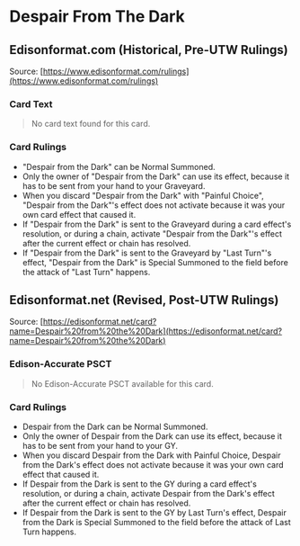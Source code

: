 # Despair From The Dark

## Edisonformat.com (Historical, Pre-UTW Rulings)

Source: [https://www.edisonformat.com/rulings](https://www.edisonformat.com/rulings)

### Card Text

> No card text found for this card.

### Card Rulings

*   "Despair from the Dark" can be Normal Summoned.
*   Only the owner of "Despair from the Dark" can use its effect, because it has to be sent from your hand to your Graveyard.
*   When you discard "Despair from the Dark" with "Painful Choice", "Despair from the Dark"'s effect does not activate because it was your own card effect that caused it.
*   If "Despair from the Dark" is sent to the Graveyard during a card effect's resolution, or during a chain, activate "Despair from the Dark"'s effect after the current effect or chain has resolved.
*   If "Despair from the Dark" is sent to the Graveyard by "Last Turn"'s effect, "Despair from the Dark" is Special Summoned to the field before the attack of "Last Turn" happens.

## Edisonformat.net (Revised, Post-UTW Rulings)

Source: [https://edisonformat.net/card?name=Despair%20from%20the%20Dark](https://edisonformat.net/card?name=Despair%20from%20the%20Dark)

### Edison-Accurate PSCT

> No Edison-Accurate PSCT available for this card.

### Card Rulings

*   Despair from the Dark can be Normal Summoned.
*   Only the owner of Despair from the Dark can use its effect, because it has to be sent from your hand to your GY.
*   When you discard Despair from the Dark with Painful Choice, Despair from the Dark's effect does not activate because it was your own card effect that caused it.
*   If Despair from the Dark is sent to the GY during a card effect's resolution, or during a chain, activate Despair from the Dark's effect after the current effect or chain has resolved.
*   If Despair from the Dark is sent to the GY by Last Turn's effect, Despair from the Dark is Special Summoned to the field before the attack of Last Turn happens.
            